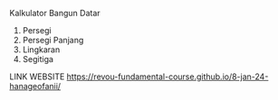 Kalkulator Bangun Datar
1. Persegi 
2. Persegi Panjang
3. Lingkaran
4. Segitiga

LINK WEBSITE
https://revou-fundamental-course.github.io/8-jan-24-hanageofanii/
